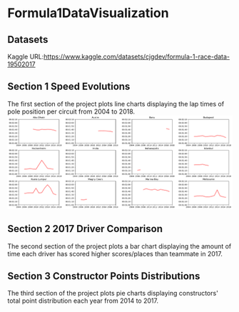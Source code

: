 # Formula1DataVisualization

## Datasets
Kaggle URL:https://www.kaggle.com/datasets/cjgdev/formula-1-race-data-19502017

## Section 1 Speed Evolutions
The first section of the project plots line charts displaying the lap times of pole position per circuit from 2004 to 2018.
![Alt text](image.png)

## Section 2 2017 Driver Comparison
The second section of the project plots a bar chart displaying the amount of time each driver has scored higher scores/places than teammate in 2017.

## Section 3 Constructor Points Distributions
The third section of the project plots pie charts displaying constructors' total point distribution each year from 2014 to 2017.